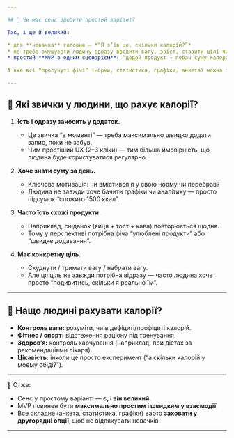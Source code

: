 ```yaml
---

## 🔹 Чи має сенс зробити простий варіант?

Так, і ще й великий:

* для **новачка** головне — *“Я з’їв це, скільки калорій?”*
* не треба змушувати людину одразу вводити вагу, зріст, ставити цілі чи будувати діаграми.
* простий **MVP з одним сценарієм**: “додай продукт → побач суму калорій” — це і є мінімальна цінність.

А вже всі “просунуті фічі” (норми, статистика, графіки, анкета) можна заховати в окремий розділ *“Додатково / Налаштування”*.

---
```


## 🔹 Які звички у людини, що рахує калорії?

1. **Їсть і одразу заносить у додаток.**

   * Це звичка “в моменті” — треба максимально швидко додати запис, поки не забув.
   * Чим простіший UX (2–3 кліки) — тим більша ймовірність, що людина буде користуватися регулярно.

2. **Хоче знати суму за день.**

   * Ключова мотивація: чи вмістився я у свою норму чи перебрав?
   * Людина не завжди хоче бачити графіки чи аналітику — просто підсумок “спожито 1500 ккал”.

3. **Часто їсть схожі продукти.**

   * Наприклад, сніданок (яйця + тост + кава) повторюється щодня.
   * Тому у перспективі потрібна фіча “улюблені продукти” або “швидке додавання”.

4. **Має конкретну ціль.**

   * Схуднути / тримати вагу / набрати вагу.
   * Але ця ціль не завжди потрібна відразу — часто людина хоче просто “подивитись, скільки я реально їм”.

---

## 🔹 Нащо людині рахувати калорії?

* **Контроль ваги:** розуміти, чи в дефіциті/профіциті калорій.
* **Фітнес / спорт:** відстеження раціону під тренування.
* **Здоров’я:** контроль харчування (наприклад, при дієтах за рекомендаціями лікаря).
* **Цікавість:** інколи це просто експеримент (“а скільки калорій у моєму обіді?”).

---

📌 Отже:

* Сенс у простому варіанті — **є, і він великий**.
* MVP повинен бути **максимально простим і швидким у взаємодії**.
* Все складне (анкета, статистика, графіки) варто **заховати у другорядні опції**, щоб не відлякувати новачків.

---

